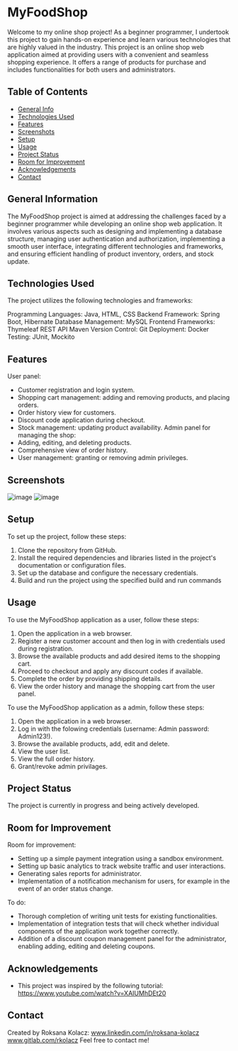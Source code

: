 # MyFoodShop
Welcome to my online shop project! As a beginner programmer, I undertook this project to gain hands-on experience and learn various technologies 
that are highly valued in the industry.
This project is an online shop web application aimed at providing users with a convenient and seamless shopping experience. 
It offers a range of products for purchase and includes functionalities for both users and administrators.

## Table of Contents
* [General Info](#general-information)
* [Technologies Used](#technologies-used)
* [Features](#features)
* [Screenshots](#screenshots)
* [Setup](#setup)
* [Usage](#usage)
* [Project Status](#project-status)
* [Room for Improvement](#room-for-improvement)
* [Acknowledgements](#acknowledgements)
* [Contact](#contact)
<!-- * [License](#license) -->


## General Information
The MyFoodShop project is aimed at addressing the challenges faced by a beginner programmer while developing an online shop web application. 
It involves various aspects such as designing and implementing a database structure, 
managing user authentication and authorization, implementing a smooth user interface, integrating different technologies 
and frameworks, and ensuring efficient handling of product inventory, orders, and stock update.

## Technologies Used
The project utilizes the following technologies and frameworks:

Programming Languages: Java, HTML, CSS
Backend Framework: Spring Boot, Hibernate
Database Management: MySQL
Frontend Frameworks: Thymeleaf
REST API
Maven
Version Control: Git
Deployment: Docker
Testing: JUnit, Mockito

## Features
User panel:
- Customer registration and login system.
- Shopping cart management: adding and removing products, and placing orders.
- Order history view for customers.
- Discount code application during checkout.
- Stock management: updating product availability.
Admin panel for managing the shop:
- Adding, editing, and deleting products.
- Comprehensive view of order history.
- User management: granting or removing admin privileges.

## Screenshots
![image](https://github.com/roksanakolacz/MyFoodShop/assets/89216102/f837e997-5585-40ad-bc12-2d142cd3061d)
![image](https://github.com/roksanakolacz/MyFoodShop/assets/89216102/ba2651c9-b1f4-413b-abf5-8db9fbd70c0c)



## Setup
To set up the project, follow these steps:

1. Clone the repository from GitHub.
2. Install the required dependencies and libraries listed in the project's documentation or configuration files.
3. Set up the database and configure the necessary credentials.
4. Build and run the project using the specified build and run commands

## Usage
To use the MyFoodShop application as a user, follow these steps:

1. Open the application in a web browser.
2. Register a new customer account and then log in with credentials used during registration.
3. Browse the available products and add desired items to the shopping cart.
4. Proceed to checkout and apply any discount codes if available.
5. Complete the order by providing shipping details.
6. View the order history and manage the shopping cart from the user panel.

To use the MyFoodShop application as a admin, follow these steps:
1. Open the application in a web browser.
2. Log in with the folowing credentials (username: Admin password: Admin123!).
3. Browse the available products, add, edit and delete.
4. View the user list.
5. View the full order history.
6. Grant/revoke admin privilages.

## Project Status
The project is currently in progress and being actively developed.

## Room for Improvement
Room for improvement:
- Setting up a simple payment integration using a sandbox environment.
- Setting up basic analytics to track website traffic and user interactions.
- Generating sales reports for administrator.
- Implementation of a notification mechanism for users, for example in the event of an order status change.

To do:
- Thorough completion of writing unit tests for existing functionalities.
- Implementation of integration tests that will check whether individual components of the application work together correctly.
- Addition of a discount coupon management panel for the administrator, enabling adding, editing and deleting coupons.
  


## Acknowledgements

- This project was inspired by the following tutorial: https://www.youtube.com/watch?v=XAIUMhDEt20



## Contact
Created by Roksana Kolacz: 
www.linkedin.com/in/roksana-kolacz
www.gitlab.com/rkolacz
Feel free to contact me!




